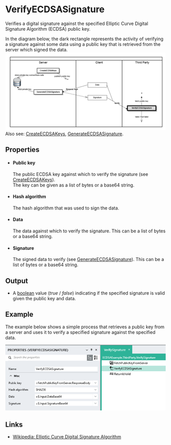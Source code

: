 VerifyECDSASignature
===========

Verifies a digital signature against the specified Elliptic Curve Digital Signature Algorithm (ECDSA) public key.

In the diagram below, the dark rectangle represents the activity of verifying a signature against some data using 
a public key that is retrieved from the server which signed the data.  
![ECDSA Process](ProcessVerifyECDSASignature.png)  
Also see: [CreateECDSAKeys](../CreateECDSAKeys/), [GenerateECDSASignature](../GenerateECDSASignature/).

Properties
----------

-  #### Public key

    The public ECDSA key against which to verify the signature (see [CreateECDSAKeys](../CreateECDSAKeys/)).  
    The key can be given as a list of bytes or a base64 string.

-  #### Hash algorithm

    The hash algorithm that was used to sign the data.

-  #### Data

    The data against which to verify the signature. This can be a list of bytes or a base64 string.

-  #### Signature

    The signed data to verify (see [GenerateECDSASignature](../GenerateECDSASignature/)). This can be a list of 
    bytes or a base64 string.

Output
------

-  A [boolean](~/Support/BuiltIn/Types/Boolean/) value (*true* / *false*) indicating if the specified signature 
   is valid given the public key and data.

Example
-------

The example below shows a simple process that retrieves a public key from a server and uses it to verify a 
specified signature against the specified data.

![](verifysignature_example.png)

Links
-----

- [Wikipedia: Elliptic Curve Digital Signature Algorithm](https://en.wikipedia.org/wiki/Elliptic_Curve_Digital_Signature_Algorithm)
